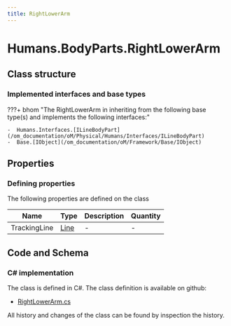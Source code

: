 ```yaml
---
title: RightLowerArm
---
```


# Humans.BodyParts.RightLowerArm



## Class structure

### Implemented interfaces and base types

???+ bhom "The RightLowerArm in inheriting from the following base type(s) and implements the following interfaces:"

    -  Humans.Interfaces.[ILineBodyPart](/om_documentation/oM/Physical/Humans/Interfaces/ILineBodyPart)
    -  Base.[IObject](/om_documentation/oM/Framework/Base/IObject)


## Properties



### Defining properties

The following properties are defined on the class

| Name             | Type             | Description      | Quantity         |
|------------------|------------------|------------------|------------------|
| TrackingLine | [Line](/om_documentation/oM/Dimensional/Geometry/Line) | - | - |


## Code and Schema

### C# implementation

The class is defined in C#. The class definition is available on github:

- [RightLowerArm.cs](https://github.com/BHoM/BHoM/blob/develop/Humans_oM/BodyParts\RightLowerArm.cs)

All history and changes of the class can be found by inspection the history.
